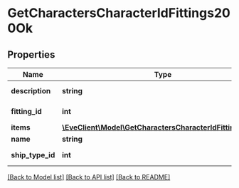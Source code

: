 # GetCharactersCharacterIdFittings200Ok

## Properties
Name | Type | Description | Notes
------------ | ------------- | ------------- | -------------
**description** | **string** | description string | 
**fitting_id** | **int** | fitting_id integer | 
**items** | [**\EveClient\Model\GetCharactersCharacterIdFittingsItem[]**](GetCharactersCharacterIdFittingsItem.md) | items array | 
**name** | **string** | name string | 
**ship_type_id** | **int** | ship_type_id integer | 

[[Back to Model list]](../README.md#documentation-for-models) [[Back to API list]](../README.md#documentation-for-api-endpoints) [[Back to README]](../README.md)


